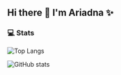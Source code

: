 ## Hi there 👋 I'm Ariadna ✨ 
            
<!--
**arics07/arics07** is a ✨ _special_ ✨ repository because its `README.md` (this file) appears on your GitHub profile.

Here are some ideas to get you started:

- 🔭 I’m currently working on ...
- 🌱 I’m currently learning ...
- 👯 I’m looking to collaborate on ...
- 🤔 I’m looking for help with ...
- 💬 Ask me about ...
- 📫 How to reach me: ...
- 😄 Pronouns: ...
- ⚡ Fun fact: ...
-->

### :computer: Stats

![Top Langs](https://github-readme-stats.vercel.app/api/top-langs/?username=arics07&theme=tokyonight)

![GitHub stats](https://github-readme-stats.vercel.app/api?username=CharalambosIoannou&show_icons=true&theme=tokyonight)
